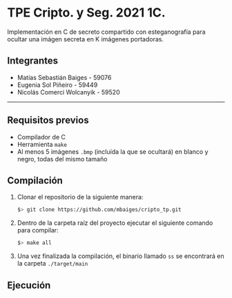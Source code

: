 # TPE Cripto. y Seg. 2021 1C.

Implementación en C de secreto compartido con esteganografía para ocultar una imágen secreta en K imágenes portadoras.

## Integrantes
- Matías Sebastián Baiges - 59076
- Eugenia Sol Piñeiro - 59449
- Nicolás Comerci Wolcanyik - 59520

---
## Requisitos previos
- Compilador de C
- Herramienta `make`
- Al menos 5 imágenes `.bmp` (incluída la que se ocultará) en blanco y negro, todas del mismo tamaño

## Compilación
1. Clonar el repositorio de la siguiente manera:
   ```bash
   $> git clone https://github.com/mbaiges/cripto_tp.git
   ```
2. Dentro de la carpeta raíz del proyecto ejecutar el siguiente comando para compilar:
   ```bash
   $> make all
   ```
3. Una vez finalizada la compilación, el binario llamado `ss` se encontrará en la carpeta `./target/main` 

## Ejecución
